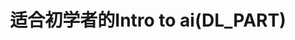 ---
title: 适合初学者的Intro to ai(DL_PART)
publishDate: 2025/3/27
description: updating
tags:
  - AI
  - DeepLearning
heroImage: { src: './thumbnail.jpg', color: '#B4C6DA' }
language: '中文&English'
---